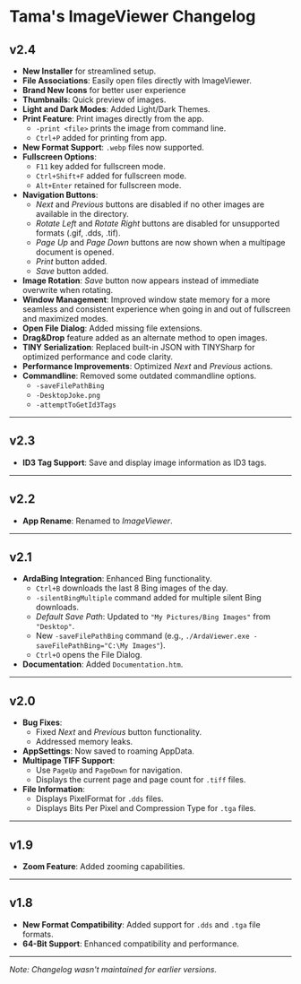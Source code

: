 # Tama's ImageViewer Changelog

## v2.4

- **New Installer** for streamlined setup.
- **File Associations**: Easily open files directly with ImageViewer.
- **Brand New Icons** for better user experience
- **Thumbnails**: Quick preview of images.
- **Light and Dark Modes**: Added Light/Dark Themes.
- **Print Feature**: Print images directly from the app.
	- `-print <file>` prints the image from command line.
	- `Ctrl+P` added for printing from app.
- **New Format Support**: `.webp` files now supported.
- **Fullscreen Options**:
  - `F11` key added for fullscreen mode.
  - `Ctrl+Shift+F` added for fullscreen mode.
  - `Alt+Enter` retained for fullscreen mode.
- **Navigation Buttons**:
  - *Next* and *Previous* buttons are disabled if no other images are available in the directory.
  - *Rotate Left* and *Rotate Right* buttons are disabled for unsupported formats (.gif, .dds, .tif).
  - *Page Up* and *Page Down* buttons are now shown when a multipage document is opened.
  - *Print* button added.
  - *Save* button added.
- **Image Rotation**: *Save* button now appears instead of immediate overwrite when rotating.
- **Window Management**: Improved window state memory for a more seamless and consistent experience when going in and out of fullscreen and maximized modes.
- **Open File Dialog**: Added missing file extensions.
- **Drag&Drop** feature added as an alternate method to open images.
- **TINY Serialization**: Replaced built-in JSON with TINYSharp for optimized performance and code clarity.
- **Performance Improvements**: Optimized *Next* and *Previous* actions.
- **Commandline**: Removed some outdated commandline options.
	- `-saveFilePathBing`
	- `-DesktopJoke.png`
	- `-attemptToGetId3Tags`

---

## v2.3

- **ID3 Tag Support**: Save and display image information as ID3 tags.

---

## v2.2

- **App Rename**: Renamed to *ImageViewer*.

---

## v2.1

- **ArdaBing Integration**: Enhanced Bing functionality.
  - `Ctrl+B` downloads the last 8 Bing images of the day.
  - `-silentBingMultiple` command added for multiple silent Bing downloads.
  - *Default Save Path*: Updated to `"My Pictures/Bing Images"` from `"Desktop"`.
  - New `-saveFilePathBing` command (e.g., `./ArdaViewer.exe -saveFilePathBing="C:\My Images"`).
  - `Ctrl+O` opens the File Dialog.
- **Documentation**: Added `Documentation.htm`.

---

## v2.0

- **Bug Fixes**:
  - Fixed *Next* and *Previous* button functionality.
  - Addressed memory leaks.
- **AppSettings**: Now saved to roaming AppData.
- **Multipage TIFF Support**:
  - Use `PageUp` and `PageDown` for navigation.
  - Displays the current page and page count for `.tiff` files.
- **File Information**:
  - Displays PixelFormat for `.dds` files.
  - Displays Bits Per Pixel and Compression Type for `.tga` files.

---

## v1.9

- **Zoom Feature**: Added zooming capabilities.

---

## v1.8

- **New Format Compatibility**: Added support for `.dds` and `.tga` file formats.
- **64-Bit Support**: Enhanced compatibility and performance.

---

*Note: Changelog wasn't maintained for earlier versions.*
